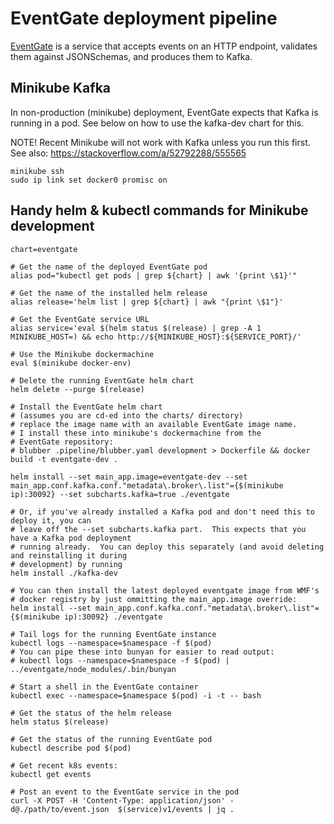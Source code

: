 # EventGate deployment pipeline

[EventGate](https://github.com/wikimedia/eventgate) is a service
that accepts events on an HTTP endpoint, validates them against
JSONSchemas, and produces them to Kafka.

## Minikube Kafka
In non-production (minikube) deployment, EventGate expects that Kafka is
running in a pod. See below on how to use the kafka-dev chart for this.

NOTE!  Recent Minikube will not work with Kafka unless you run this first.
See also: https://stackoverflow.com/a/52792288/555565
```
minikube ssh
sudo ip link set docker0 promisc on
```


## Handy helm & kubectl commands for Minikube development

```
chart=eventgate

# Get the name of the deployed EventGate pod
alias pod="kubectl get pods | grep ${chart} | awk '{print \$1}'"

# Get the name of the installed helm release
alias release='helm list | grep ${chart} | awk "{print \$1"}'

# Get the EventGate service URL
alias service='eval $(helm status $(release) | grep -A 1 MINIKUBE_HOST=) && echo http://${MINIKUBE_HOST}:${SERVICE_PORT}/'

# Use the Minikube dockermachine
eval $(minikube docker-env)

# Delete the running EventGate helm chart
helm delete --purge $(release)

# Install the EventGate helm chart
# (assumes you are cd-ed into the charts/ directory)
# replace the image name with an available EventGate image name.
# I install these into minikube's dockermachine from the
# EventGate repository:
# blubber .pipeline/blubber.yaml development > Dockerfile && docker build -t eventgate-dev .

helm install --set main_app.image=eventgate-dev --set main_app.conf.kafka.conf."metadata\.broker\.list"={$(minikube ip):30092} --set subcharts.kafka=true ./eventgate

# Or, if you've already installed a Kafka pod and don't need this to deploy it, you can
# leave off the --set subcharts.kafka part.  This expects that you have a Kafka pod deployment
# running already.  You can deploy this separately (and avoid deleting and reinstalling it during
# development) by running
helm install ./kafka-dev

# You can then install the latest deployed eventgate image from WMF's
# docker registry by just ommitting the main_app.image override:
helm install --set main_app.conf.kafka.conf."metadata\.broker\.list"={$(minikube ip):30092} ./eventgate

# Tail logs for the running EventGate instance
kubectl logs --namespace=$namespace -f $(pod)
# You can pipe these into bunyan for easier to read output:
# kubectl logs --namespace=$namespace -f $(pod) | ../eventgate/node_modules/.bin/bunyan

# Start a shell in the EventGate container
kubectl exec --namespace=$namespace $(pod) -i -t -- bash

# Get the status of the helm release
helm status $(release)

# Get the status of the running EventGate pod
kubectl describe pod $(pod)

# Get recent k8s events:
kubectl get events

# Post an event to the EventGate service in the pod
curl -X POST -H 'Content-Type: application/json' -d@./path/to/event.json  $(service)v1/events | jq .
